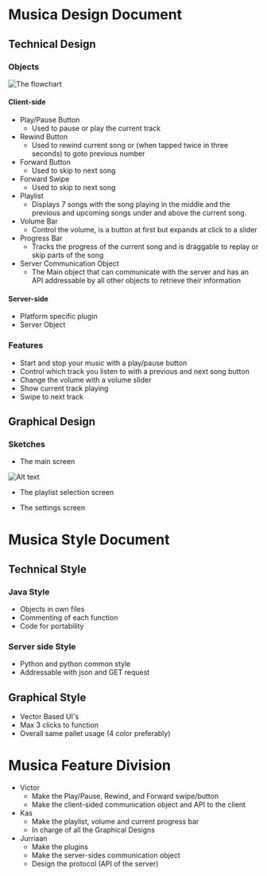 # Musica Design Document

## Technical Design

### Objects

![The flowchart](http://5.135.191.67/technicalflowchart.jpg "The Flowchart")

#### Client-side

* Play/Pause Button
    * Used to pause or play the current track
* Rewind Button
    * Used to rewind current song or (when tapped twice in three seconds) to goto
    previous number
* Forward Button
    * Used to skip to next song
* Forward Swipe
    * Used to skip to next song
* Playlist
    * Displays 7 songs with the song playing in the middle and the previous and
    upcoming songs under and above the current song.
* Volume Bar
    * Control the volume, is a button at first but expands at click to a slider
* Progress Bar
    * Tracks the progress of the current song and is draggable to replay or skip
    parts of the song
* Server Communication Object
    * The Main object that can communicate with the server and has an API
    addressable by all other objects to retrieve their information

#### Server-side

* Platform specific plugin
* Server Object

### Features

*  Start and stop your music with a play/pause button                                            
*  Control which track you listen to with a previous and next song button
*  Change the volume with a volume slider
*  Show current track playing
*  Swipe to next track

## Graphical Design

### Sketches

* The main screen

![Alt text](http://5.135.191.67/main.png "The Main Screen")

* The playlist selection screen


* The settings screen

# Musica Style Document

## Technical Style

### Java Style

* Objects in own files
* Commenting of each function
* Code for portability

### Server side Style

* Python and python common style
* Addressable with json and GET request

## Graphical Style

* Vector Based UI's
* Max 3 clicks to function
* Overall same pallet usage (4 color preferably)

# Musica Feature Division

* Victor
    * Make the Play/Pause, Rewind, and Forward swipe/button
    * Make the client-sided communication object and API to the client
* Kas
    * Make the playlist, volume and current progress bar
    * In charge of all the Graphical Designs
* Jurriaan
    * Make the plugins
    * Make the server-sides communication object
    * Design the protocol (API of the server)
